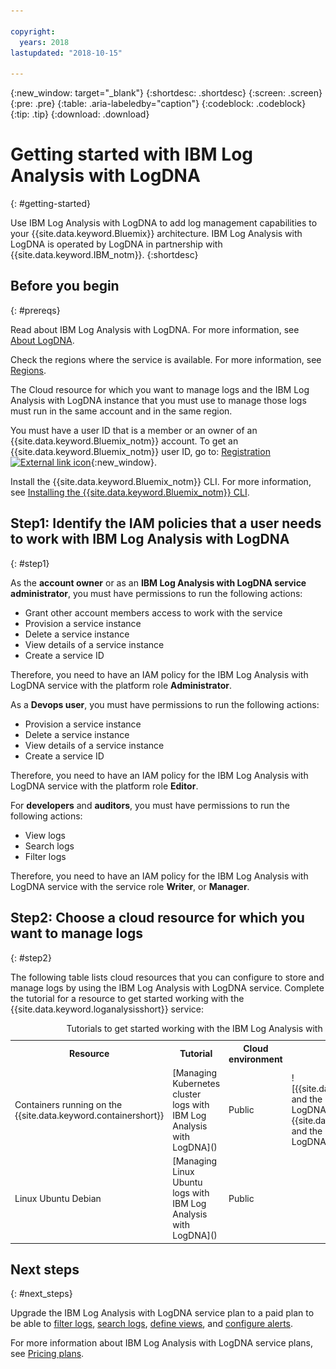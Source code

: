 ```yaml
---

copyright:
  years: 2018
lastupdated: "2018-10-15"

---
```


{:new_window: target="_blank"}
{:shortdesc: .shortdesc}
{:screen: .screen}
{:pre: .pre}
{:table: .aria-labeledby="caption"}
{:codeblock: .codeblock}
{:tip: .tip}
{:download: .download}


# Getting started with IBM Log Analysis with LogDNA
{: #getting-started}

Use IBM Log Analysis with LogDNA to add log management capabilities to your {{site.data.keyword.Bluemix}} architecture. IBM Log Analysis with LogDNA is operated by LogDNA in partnership with {{site.data.keyword.IBM_notm}}.
{:shortdesc}

## Before you begin
{: #prereqs}

Read about IBM Log Analysis with LogDNA. For more information, see [About LogDNA](/docs/services/Log-Analysis-with-LogDNA/overview.html#about).

Check the regions where the service is available. For more information, see [Regions](/docs/services/Log-Analysis-with-LogDNA/overview.html#regions).

The Cloud resource for which you want to manage logs and the IBM Log Analysis with LogDNA instance that you must use to manage those logs must run in the same account and in the same region.

You must have a user ID that is a member or an owner of an {{site.data.keyword.Bluemix_notm}} account. To get an {{site.data.keyword.Bluemix_notm}} user ID, go to: [Registration ![External link icon](../../icons/launch-glyph.svg "External link icon")](https://console.bluemix.net/registration/){:new_window}.

Install the {{site.data.keyword.Bluemix_notm}} CLI. For more information, see [Installing the {{site.data.keyword.Bluemix_notm}} CLI](/docs/cli/index.html#overview).


## Step1: Identify the IAM policies that a user needs to work with IBM Log Analysis with LogDNA
{: #step1}

As the **account owner** or as an **IBM Log Analysis with LogDNA service administrator**, you must have permissions to run the following actions: 

* Grant other account members access to work with the service
* Provision a service instance
* Delete a service instance
* View details of a service instance
* Create a service ID

Therefore, you need to have an IAM policy for the IBM Log Analysis with LogDNA service with the platform role **Administrator**.

As a **Devops user**, you must have permissions to run the following actions: 

* Provision a service instance
* Delete a service instance
* View details of a service instance
* Create a service ID

Therefore, you need to have an IAM policy for the IBM Log Analysis with LogDNA service with the platform role **Editor**.

For **developers** and **auditors**, you must have permissions to run the following actions: 

* View logs
* Search logs
* Filter logs

Therefore, you need to have an IAM policy for the IBM Log Analysis with LogDNA service with the service role **Writer**, or **Manager**.

## Step2: Choose a cloud resource for which you want to manage logs
{: #step2}

The following table lists cloud resources that you can configure to store and manage logs by using the IBM Log Analysis with LogDNA service. Complete the tutorial for a resource to get started working with the {{site.data.keyword.loganalysisshort}} service:

<table>
  <caption>Tutorials to get started working with the IBM Log Analysis with LogDNA service </caption>
  <tr>
    <th>Resource</th>
    <th>Tutorial</th>
    <th>Cloud environment</th>
    <th>Scenario</th>
  </tr>
  <tr>
    <td>Containers running on the {{site.data.keyword.containershort}}</td>
    <td>[Managing Kubernetes cluster logs with IBM Log Analysis with LogDNA]()</td>
    <td>Public </td>
    <td>![{{site.data.keyword.containershort}} and the IBM Log Analysis with LogDNA](images/components.png "{{site.data.keyword.containershort}} and the IBM Log Analysis with LogDNA")</td>
  </tr>
  <tr>
    <td>Linux Ubuntu Debian</td>
    <td>[Managing Linux Ubuntu logs with IBM Log Analysis with LogDNA]()</td>
    <td>Public</td>
    <td></td>
  </tr>
</table>



## Next steps
{: #next_steps}

Upgrade the IBM Log Analysis with LogDNA service plan to a paid plan to be able to [filter logs](https://docs.logdna.com/docs/filters), [search logs](https://docs.logdna.com/docs/search), [define views](https://docs.logdna.com/docs/views), and [configure alerts](https://docs.logdna.com/docs/alerts).

For more information about IBM Log Analysis with LogDNA service plans, see [Pricing plans](/docs/services/Log-Analysis-with-LogDNA/overview.html#pricing_plans).
